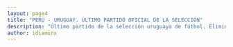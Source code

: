 ```yaml
---
layout: page4
title: "PERÚ - URUGUAY. ÚLTIMO PARTIDO OFICIAL DE LA SELECCIÓN"
description: "Último partido de la selección uruguaya de fútbol. Eliminatorias sudamericanas. Rusia 2018. Perú-Uruguay, partido completo en Lima, Perú. Grabación de la transmición en directo de VTV. "
author: idiaminx
---
```

